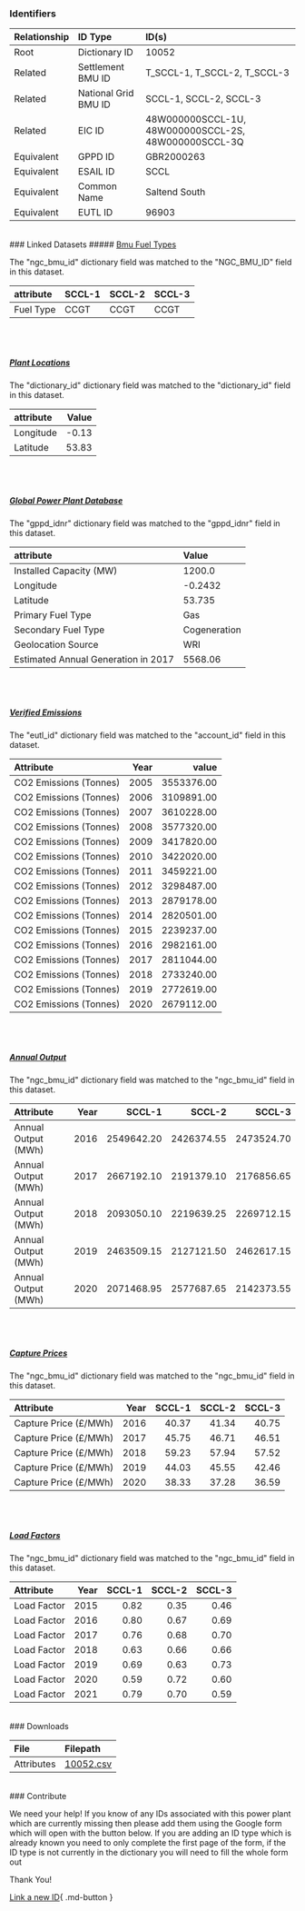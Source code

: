 ### Identifiers

| Relationship   | ID Type              | ID(s)                                                |
|:---------------|:---------------------|:-----------------------------------------------------|
| Root           | Dictionary ID        | 10052                                                |
| Related        | Settlement BMU ID    | T_SCCL-1, T_SCCL-2, T_SCCL-3                         |
| Related        | National Grid BMU ID | SCCL-1, SCCL-2, SCCL-3                               |
| Related        | EIC ID               | 48W000000SCCL-1U, 48W000000SCCL-2S, 48W000000SCCL-3Q |
| Equivalent     | GPPD ID              | GBR2000263                                           |
| Equivalent     | ESAIL ID             | SCCL                                                 |
| Equivalent     | Common Name          | Saltend South                                        |
| Equivalent     | EUTL ID              | 96903                                                |

<br>
### Linked Datasets
##### <a href="https://osuked.github.io/Power-Station-Dictionary/datasets/bmu-fuel-types">Bmu Fuel Types</a>



The "ngc_bmu_id" dictionary field was matched to the "NGC_BMU_ID" field in this dataset.

| attribute   | SCCL-1   | SCCL-2   | SCCL-3   |
|:------------|:---------|:---------|:---------|
| Fuel Type   | CCGT     | CCGT     | CCGT     |

<br><br>
##### <a href="https://osuked.github.io/Power-Station-Dictionary/datasets/plant-locations">Plant Locations</a>



The "dictionary_id" dictionary field was matched to the "dictionary_id" field in this dataset.

| attribute   |   Value |
|:------------|--------:|
| Longitude   |   -0.13 |
| Latitude    |   53.83 |

<br><br>
##### <a href="https://osuked.github.io/Power-Station-Dictionary/datasets/global-power-plant-database">Global Power Plant Database</a>



The "gppd_idnr" dictionary field was matched to the "gppd_idnr" field in this dataset.

| attribute                           | Value        |
|:------------------------------------|:-------------|
| Installed Capacity (MW)             | 1200.0       |
| Longitude                           | -0.2432      |
| Latitude                            | 53.735       |
| Primary Fuel Type                   | Gas          |
| Secondary Fuel Type                 | Cogeneration |
| Geolocation Source                  | WRI          |
| Estimated Annual Generation in 2017 | 5568.06      |

<br><br>
##### <a href="https://osuked.github.io/Power-Station-Dictionary/datasets/verified-emissions">Verified Emissions</a>



The "eutl_id" dictionary field was matched to the "account_id" field in this dataset.

| Attribute              |   Year |      value |
|:-----------------------|-------:|-----------:|
| CO2 Emissions (Tonnes) |   2005 | 3553376.00 |
| CO2 Emissions (Tonnes) |   2006 | 3109891.00 |
| CO2 Emissions (Tonnes) |   2007 | 3610228.00 |
| CO2 Emissions (Tonnes) |   2008 | 3577320.00 |
| CO2 Emissions (Tonnes) |   2009 | 3417820.00 |
| CO2 Emissions (Tonnes) |   2010 | 3422020.00 |
| CO2 Emissions (Tonnes) |   2011 | 3459221.00 |
| CO2 Emissions (Tonnes) |   2012 | 3298487.00 |
| CO2 Emissions (Tonnes) |   2013 | 2879178.00 |
| CO2 Emissions (Tonnes) |   2014 | 2820501.00 |
| CO2 Emissions (Tonnes) |   2015 | 2239237.00 |
| CO2 Emissions (Tonnes) |   2016 | 2982161.00 |
| CO2 Emissions (Tonnes) |   2017 | 2811044.00 |
| CO2 Emissions (Tonnes) |   2018 | 2733240.00 |
| CO2 Emissions (Tonnes) |   2019 | 2772619.00 |
| CO2 Emissions (Tonnes) |   2020 | 2679112.00 |

<br><br>
##### <a href="https://osuked.github.io/Power-Station-Dictionary/datasets/annual-output">Annual Output</a>



The "ngc_bmu_id" dictionary field was matched to the "ngc_bmu_id" field in this dataset.

| Attribute           |   Year |     SCCL-1 |     SCCL-2 |     SCCL-3 |
|:--------------------|-------:|-----------:|-----------:|-----------:|
| Annual Output (MWh) |   2016 | 2549642.20 | 2426374.55 | 2473524.70 |
| Annual Output (MWh) |   2017 | 2667192.10 | 2191379.10 | 2176856.65 |
| Annual Output (MWh) |   2018 | 2093050.10 | 2219639.25 | 2269712.15 |
| Annual Output (MWh) |   2019 | 2463509.15 | 2127121.50 | 2462617.15 |
| Annual Output (MWh) |   2020 | 2071468.95 | 2577687.65 | 2142373.55 |

<br><br>
##### <a href="https://osuked.github.io/Power-Station-Dictionary/datasets/capture-prices">Capture Prices</a>



The "ngc_bmu_id" dictionary field was matched to the "ngc_bmu_id" field in this dataset.

| Attribute             |   Year |   SCCL-1 |   SCCL-2 |   SCCL-3 |
|:----------------------|-------:|---------:|---------:|---------:|
| Capture Price (£/MWh) |   2016 |    40.37 |    41.34 |    40.75 |
| Capture Price (£/MWh) |   2017 |    45.75 |    46.71 |    46.51 |
| Capture Price (£/MWh) |   2018 |    59.23 |    57.94 |    57.52 |
| Capture Price (£/MWh) |   2019 |    44.03 |    45.55 |    42.46 |
| Capture Price (£/MWh) |   2020 |    38.33 |    37.28 |    36.59 |

<br><br>
##### <a href="https://osuked.github.io/Power-Station-Dictionary/datasets/load-factors">Load Factors</a>



The "ngc_bmu_id" dictionary field was matched to the "ngc_bmu_id" field in this dataset.

| Attribute   |   Year |   SCCL-1 |   SCCL-2 |   SCCL-3 |
|:------------|-------:|---------:|---------:|---------:|
| Load Factor |   2015 |     0.82 |     0.35 |     0.46 |
| Load Factor |   2016 |     0.80 |     0.67 |     0.69 |
| Load Factor |   2017 |     0.76 |     0.68 |     0.70 |
| Load Factor |   2018 |     0.63 |     0.66 |     0.66 |
| Load Factor |   2019 |     0.69 |     0.63 |     0.73 |
| Load Factor |   2020 |     0.59 |     0.72 |     0.60 |
| Load Factor |   2021 |     0.79 |     0.70 |     0.59 |


<br>
### Downloads


| File       | Filepath                                                                              |
|:-----------|:--------------------------------------------------------------------------------------|
| Attributes | [10052.csv](https://osuked.github.io/Power-Station-Dictionary/object_attrs/10052.csv) |


<br>
### Contribute

We need your help! If you know of any IDs associated with this power plant which are currently missing then please add them using the Google form which will open with the button below. If you are adding an ID type which is already known you need to only complete the first page of the form, if the ID type is not currently in the dictionary you will need to fill the whole form out

Thank You!

[Link a new ID](https://docs.google.com/forms/d/e/1FAIpQLSc5jRsQ7NgiLLXbwo9PUdwTQyuqbRwThltG56-o6NVSe7E_nw/viewform?usp=pp_url&entry.251912331=10052){ .md-button }